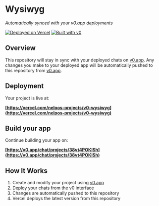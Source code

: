 # Wysiwyg

*Automatically synced with your [v0.app](https://v0.app) deployments*

[![Deployed on Vercel](https://img.shields.io/badge/Deployed%20on-Vercel-black?style=for-the-badge&logo=vercel)](https://vercel.com/nelpos-projects/v0-wysiwyg)
[![Built with v0](https://img.shields.io/badge/Built%20with-v0.app-black?style=for-the-badge)](https://v0.app/chat/projects/38vt4POKISh)

## Overview

This repository will stay in sync with your deployed chats on [v0.app](https://v0.app).
Any changes you make to your deployed app will be automatically pushed to this repository from [v0.app](https://v0.app).

## Deployment

Your project is live at:

**[https://vercel.com/nelpos-projects/v0-wysiwyg](https://vercel.com/nelpos-projects/v0-wysiwyg)**

## Build your app

Continue building your app on:

**[https://v0.app/chat/projects/38vt4POKISh](https://v0.app/chat/projects/38vt4POKISh)**

## How It Works

1. Create and modify your project using [v0.app](https://v0.app)
2. Deploy your chats from the v0 interface
3. Changes are automatically pushed to this repository
4. Vercel deploys the latest version from this repository
